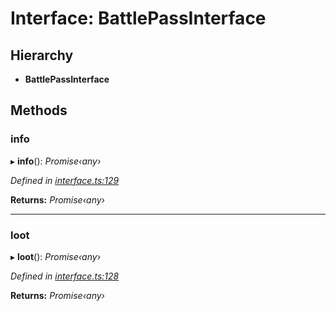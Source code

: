 # Interface: BattlePassInterface

## Hierarchy

* **BattlePassInterface**

## Methods

###  info

▸ **info**(): *Promise‹any›*

*Defined in [interface.ts:129](https://github.com/antonedvard/act-cod-api/blob/c1ab9cf/src/interface.ts#L129)*

**Returns:** *Promise‹any›*

___

###  loot

▸ **loot**(): *Promise‹any›*

*Defined in [interface.ts:128](https://github.com/antonedvard/act-cod-api/blob/c1ab9cf/src/interface.ts#L128)*

**Returns:** *Promise‹any›*

